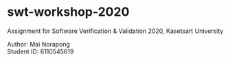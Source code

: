# swt-workshop-2020
Assignment for Software Verification &amp; Validation 2020, Kasetsart University

Author: Mai Norapong  
Student ID: 6110545619
